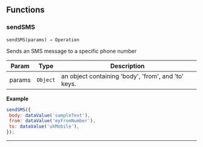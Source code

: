 

## Functions
### sendSMS

<p><code>sendSMS(params) ⇒ Operation</code></p>

Sends an SMS message to a specific phone number


| Param | Type | Description |
| --- | --- | --- |
| params | <code>Object</code> | an object containing 'body', 'from', and 'to' keys. |

**Example**
```js
sendSMS({
 body: dataValue('sampleText'),
 from: dataValue('myFromNumber'),
 to: dataValue('ukMobile'),
});
```

* * *


